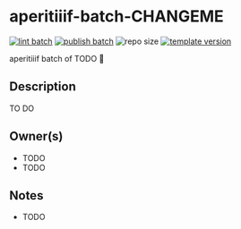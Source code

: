 # aperitiiif-batch-CHANGEME
[![lint batch](https://github.com/middlicomp/aperitiiif-batch-CHANGEME/actions/workflows/lint-batch.yml/badge.svg)](https://github.com/middlicomp/aperitiiif-batch-CHANGEME/actions/workflows/lint-batch.yml) [![publish batch](https://github.com/middlicomp/aperitiiif-batch-CHANGEME/actions/workflows/publish-batch.yml/badge.svg)](https://github.com/middlicomp/aperitiiif-batch-CHANGEME/actions/workflows/publish-batch.yml) ![repo size](https://img.shields.io/github/repo-size/middlicomp/aperitiiif-batch-CHANGEME)
[![template version](https://img.shields.io/badge/template%20version-v0.1.0-9cf)](.template-version)

aperitiiif batch of TODO 🥂

## Description

TO DO

## Owner(s)
- TODO
- TODO

## Notes
- TODO
